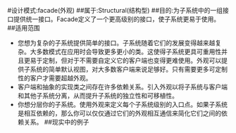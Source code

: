 #设计模式:facade(外观)
##属于:Structural(结构型)
##目的:为子系统中的一组接口提供统一接口。Facade定义了一个更高级别的接口，使子系统更易于使用。
##适用范围
- 您想为复杂的子系统提供简单的接口。子系统随着它们的发展变得越来越复杂。大多数模式在应用时会导致更多更小的类。这使得子系统更具可重用性并且更易于定制，但对于不需要自定义它的客户端也变得更难使用。外观可以提供子系统的简单默认视图，对大多数客户端来说足够好。只有需要更多可定制性的客户才需要超越外观。
- 客户端和抽象的实现类之间存在许多依赖关系。引入外观以将子系统与客户端和其他子系统分离，从而提升子系统的独立性和可移植性。
- 你想分层你的子系统。使用外观来定义每个子系统级别的入口点。如果子系统是相互依赖的，那么你可以仅仅通过它们的外观相互通信来简化它们之间的依赖关系。
##现实中的例子
